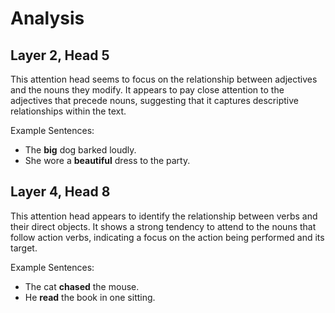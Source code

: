 # Analysis

## Layer 2, Head 5

This attention head seems to focus on the relationship between adjectives and the nouns they modify. It appears to pay close attention to the adjectives that precede nouns, suggesting that it captures descriptive relationships within the text.

Example Sentences:
- The **big** dog barked loudly.
- She wore a **beautiful** dress to the party.

## Layer 4, Head 8

This attention head appears to identify the relationship between verbs and their direct objects. It shows a strong tendency to attend to the nouns that follow action verbs, indicating a focus on the action being performed and its target.

Example Sentences:
- The cat **chased** the mouse.
- He **read** the book in one sitting.  
